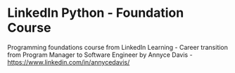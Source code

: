# LinkedIn Python - Foundation Course

Programming foundations course from LinkedIn Learning - Career transition from Program Manager to Software Engineer by Annyce Davis - https://www.linkedin.com/in/annycedavis/
  
